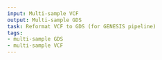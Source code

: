 ```yaml
---
input: Multi-sample VCF
output: Multi-sample GDS
task: Reformat VCF to GDS (for GENESIS pipeline)
tags:
- multi-sample GDS
- multi-sample VCF
---
```

